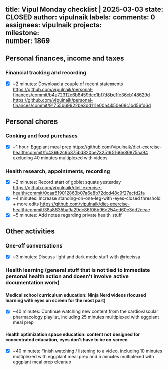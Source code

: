title:	Vipul Monday checklist | 2025-03-03
state:	CLOSED
author:	vipulnaik
labels:	
comments:	0
assignees:	vipulnaik
projects:	
milestone:	
number:	1869
--
## Personal finances, income and taxes

### Financial tracking and recording

- [x] ~2 minutes: Download a couple of recent statements https://github.com/vipulnaik/personal-finances/commit/b4a72312e6b8459dec1bf7d8be1fe36cb148629d https://github.com/vipulnaik/personal-finances/commit/91755b69922be3dd111e00a4450e68c1bd56fd6d

## Personal chores

### Cooking and food purchases

- [x] ~1 hour: Eggplant meal prep https://github.com/vipulnaik/diet-exercise-health/commit/fc43662c9b375bd820be7325195166e86875aa94 excluding 40 minutes multiplexed with videos

### Health research, appointments, recording

- [x] ~2 minutes: Record start of goblet squats yesterday https://github.com/vipulnaik/diet-exercise-health/commit/0caa519012863b07a6e8b72dcd48c9f27ecfd2fa
- [x] ~4 minutes: Increase standing-on-one-leg-with-eyes-closed threshold + more edits https://github.com/vipulnaik/diet-exercise-health/commit/38a8835ba9a29dc86f06b96e254ed60e3dd2eeae
- [x] ~5 minutes: Add notes regarding private health stuff

## Other activities

### One-off conversations

- [x] ~3 minutes: Discuss light and dark mode stuff with @riceissa

### Health learning (general stuff that is not tied to immediate personal health action and doesn't involve active documentation work)

#### Medical school curriculum education: Ninja Nerd videos (focused learning with eyes on screen for the most part)

- [x] ~40 minutes: Continue watching new content from the cardiovascular pharmacology playlist, including 25 minutes multiplexed with eggplant meal prep

#### Health optimization space education: content not designed for concentrated education, eyes don't have to be on screen

- [x] ~40 minutes: Finish watching / listening to a video, including 10 minutes multiplexed with eggplant meal prep and 5 minutes multiplexed with eggplant meal prep cleanup


